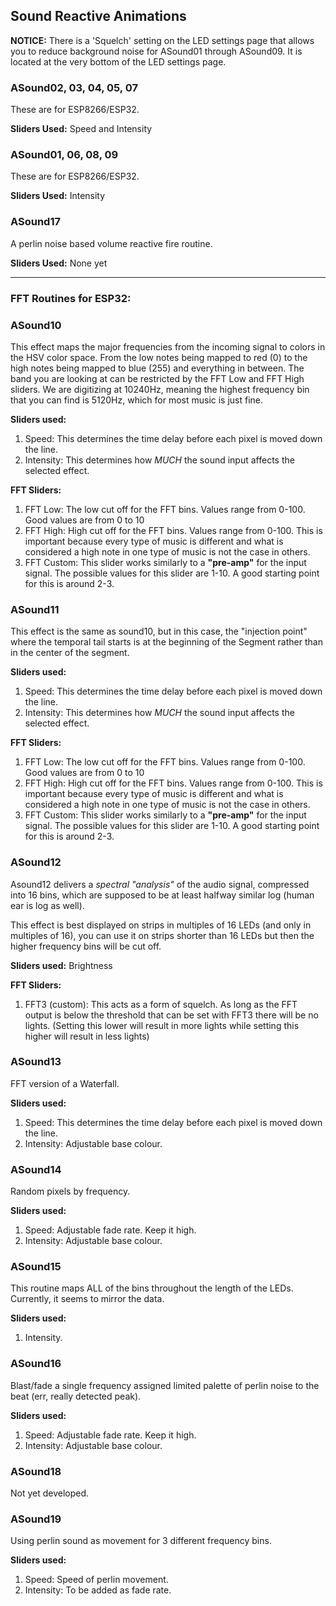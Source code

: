 ## Sound Reactive Animations

**NOTICE:** There is a 'Squelch' setting on the LED settings page that allows you to reduce background noise for ASound01 through ASound09. It is located at the very bottom of the LED settings page.

### ASound02, 03, 04, 05, 07
These are for ESP8266/ESP32.

**Sliders Used:** Speed and Intensity

### ASound01, 06, 08, 09
These are for ESP8266/ESP32.

**Sliders Used:** Intensity

### ASound17
A perlin noise based volume reactive fire routine.

**Sliders Used:** None yet


***

### FFT Routines for ESP32:
### ASound10
This effect maps the major frequencies from the incoming signal to colors in the HSV color space. From the low notes being mapped to red (0) to the high notes being mapped to blue (255) and everything in between. The band you are looking at can be restricted by the FFT Low and FFT High sliders. We are digitizing at 10240Hz, meaning the highest frequency bin that you can find is 5120Hz, which for most music is just fine.
 
**Sliders used:**
1. Speed: This determines the time delay before each pixel is moved down the line.
1. Intensity: This determines how _MUCH_ the sound input affects the selected effect.

**FFT Sliders:**
1. FFT Low: The low cut off for the FFT bins. Values range from 0-100. Good values are from 0 to 10
1. FFT High: High cut off for the FFT bins. Values range from 0-100. This is important because every type of music is different and what is considered a high note in one type of music is not the case in others. 
1. FFT Custom: This slider works similarly to a **"pre-amp"** for the input signal. The possible values for this slider are 1-10. A good starting point for this is around 2-3.

### ASound11 
This effect is the same as sound10, but in this case, the "injection point" where the temporal tail starts is at the beginning of the Segment rather than in the center of the segment.

**Sliders used:**
1. Speed: This determines the time delay before each pixel is moved down the line.
1. Intensity: This determines how _MUCH_ the sound input affects the selected effect.

**FFT Sliders:**
1. FFT Low: The low cut off for the FFT bins. Values range from 0-100. Good values are from 0 to 10
1. FFT High: High cut off for the FFT bins. Values range from 0-100. This is important because every type of music is different and what is considered a high note in one type of music is not the case in others. 
1. FFT Custom: This slider works similarly to a **"pre-amp"** for the input signal. The possible values for this slider are 1-10. A good starting point for this is around 2-3.

### ASound12
Asound12 delivers a _spectral "analysis"_ of the audio signal, compressed into 16 bins, which are supposed to be at least halfway similar log (human ear is log as well).
 
This effect is best displayed on strips in multiples of 16 LEDs (and only in multiples of 16), you can use it on strips shorter than 16 LEDs but then the higher frequency bins will be cut off.

**Sliders used:** Brightness

**FFT Sliders:** 
1. FFT3 (custom): This acts as a form of squelch. As long as the FFT output is below the threshold that can be set with FFT3 there will be no lights. (Setting this lower will result in more lights while setting this higher will result in less lights)

### ASound13
FFT version of a Waterfall.

**Sliders used:**
1. Speed: This determines the time delay before each pixel is moved down the line.
1. Intensity: Adjustable base colour.

### ASound14
Random pixels by frequency.

**Sliders used:**
1. Speed: Adjustable fade rate. Keep it high.
1. Intensity: Adjustable base colour.

### ASound15
This routine maps ALL of the bins throughout the length of the LEDs. Currently, it seems to mirror the data.

**Sliders used:**
1. Intensity.

### ASound16
Blast/fade a single frequency assigned limited palette of perlin noise to the beat (err, really detected peak).

**Sliders used:**
1. Speed: Adjustable fade rate. Keep it high.
1. Intensity: Adjustable base colour.

### ASound18
Not yet developed.

### ASound19
Using perlin sound as movement for 3 different frequency bins.

**Sliders used:**
1. Speed: Speed of perlin movement.
1. Intensity: To be added as fade rate.